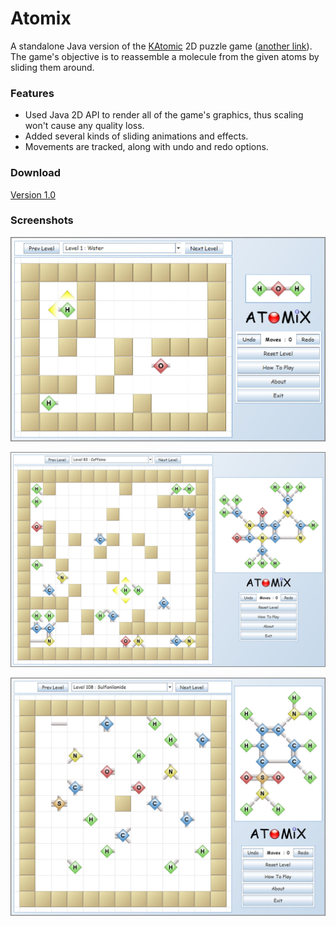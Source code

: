 # Atomix

A standalone Java version of the [KAtomic](https://games.kde.org/game.php?game=katomic) 2D puzzle game ([another link](http://kp-atomix.googlecode.com/hg/index.html)). The game's objective is to reassemble a molecule from the given atoms by sliding them around.

### Features

* Used Java 2D API to render all of the game's graphics, thus scaling won't cause any quality loss.
* Added several kinds of sliding animations and effects.
* Movements are tracked, along with undo and redo options.

### Download

[Version 1.0](https://github.com/bishoybassem/atomix/releases/download/v1.0/Atomix.jar)

### Screenshots

![screen1](/screenshots/screen1.jpg)

![screen2](/screenshots/screen2.jpg)

![screen3](/screenshots/screen3.jpg)
